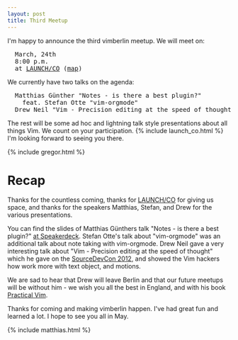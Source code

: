 ```yaml
---
layout: post
title: Third Meetup
---
```


I'm happy to announce the third vimberlin meetup. We will meet on:

<pre>
  March, 24th
  8:00 p.m.
  at <a href="https://launchco.com/etc/#coworking">LAUNCH/CO</a> (<a href="http://g.co/maps/k62eb">map</a>)
</pre>

We currently have two talks on the agenda:

<pre>
  Matthias Günther "Notes - is there a best plugin?"
    feat. Stefan Otte "vim-orgmode"
  Drew Neil "Vim - Precision editing at the speed of thought"
</pre>

The rest will be some ad hoc and lightning talk style presentations about all things Vim. We count on your participation.
{% include launch_co.html %} I'm looking forward to seeing you there.

{% include gregor.html %}


# Recap

Thanks for the countless coming, thanks for [LAUNCH/CO](https://launchco.com/etc/#coworking) for giving us space, and thanks for
the speakers Matthias, Stefan, and Drew for the various presentations.

You can find the slides of Matthias Günthers talk "Notes - is there a best plugin?"
[at Speakerdeck](https://speakerdeck.com/u/wikimatze/p/notes-is-there-a-best-plugin). Stefan Otte's talk about "vim-orgmode" was an
additional talk about note taking with vim-orgmode. Drew Neil gave a very interesting talk about "Vim - Precision editing at the
speed of thought" which he gave on the [SourceDevCon 2012](http://www.sourcedevcon.eu/), and showed the Vim hackers how work more
with text object, and motions.

We are sad to hear that Drew will leave Berlin and that our future meetups will be without him - we wish you all the best in
England, and with his book [Practical Vim](http://pragprog.com/book/dnvim/practical-vim).

Thanks for coming and making vimberlin happen. I've had great fun and learned a lot. I hope to see you all in May.

{% include matthias.html %}

